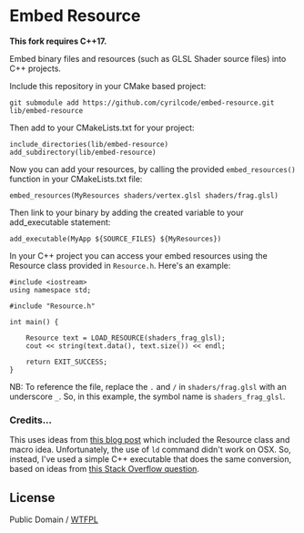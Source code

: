 # Embed Resource

**This fork requires C++17.**

Embed binary files and resources (such as GLSL Shader source files) into
C++ projects. 

Include this repository in your CMake based project:

    git submodule add https://github.com/cyrilcode/embed-resource.git lib/embed-resource

Then add to your CMakeLists.txt for your project:

    include_directories(lib/embed-resource)
    add_subdirectory(lib/embed-resource)

Now you can add your resources, by calling the provided `embed_resources()` function in your
CMakeLists.txt file:

    embed_resources(MyResources shaders/vertex.glsl shaders/frag.glsl)

Then link to your binary by adding the created variable to your add_executable statement:

    add_executable(MyApp ${SOURCE_FILES} ${MyResources})

In your C++ project you can access your embed resources using the Resource class
provided in `Resource.h`. Here's an example:

    #include <iostream>
    using namespace std;

    #include "Resource.h"

    int main() {

        Resource text = LOAD_RESOURCE(shaders_frag_glsl);
        cout << string(text.data(), text.size()) << endl;

        return EXIT_SUCCESS;
    }

NB: To reference the file, replace the `.` and `/` in `shaders/frag.glsl` with an underscore `_`.
So, in this example, the symbol name is `shaders_frag_glsl`.

### Credits...

This uses ideas from
[this blog post](https://beesbuzz.biz/blog/e/2014/07/31-embedding_binary_resources_with_cmake_and_c11.php)
which included the Resource class and macro idea. Unfortunately, the use of `ld` command didn't work on OSX.
So, instead, I've used a simple C++ executable that does the same conversion, based on ideas from
[this Stack Overflow question](http://stackoverflow.com/questions/11813271/embed-resources-eg-shader-code-images-into-executable-library-with-cmake).

## License

Public Domain / [WTFPL](http://www.wtfpl.net/)
